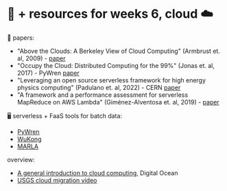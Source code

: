 # 🤖 + resources for weeks 6, cloud ☁️  

📄 papers:
- "Above the Clouds: A Berkeley View of Cloud Computing" (Armbrust et. al, 2009) - [paper](https://github.com/mab253/bigdata_spring24/blob/main/readings/berkeley-cloud-2009.pdf)
- "Occupy the Cloud: Distributed Computing for the 99%" (Jonas et. al, 2017) - PyWren [paper](https://github.com/mab253/bigdata_spring24/blob/main/readings/occupyCloud.pdf)
- "Leveraging an open source serverless framework for high energy physics computing" (Padulano et. al, 2022) - CERN [paper](https://github.com/mab253/bigdata_spring24/blob/main/readings/cern-serverless.pdf) 
- "A framework and a performance assessment for serverless MapReduce on AWS Lambda" (Giménez-Alventosa et. al, 2019) - [paper](https://www.researchgate.net/publication/331572138_A_framework_and_a_performance_assessment_for_serverless_MapReduce_on_AWS_Lambda)

🖥️ serverless + FaaS tools for batch data:
- [PyWren](http://pywren.io/)
- [WuKong](https://github.com/ds2-lab/Wukong)
- [MARLA](https://github.com/grycap/marla)

overview:
- [A general introduction to cloud computing](https://www.digitalocean.com/community/tutorials/a-general-introduction-to-cloud-computing), Digital Ocean
- [USGS cloud migration video](https://www.usgs.gov/media/videos/landsat-data-cloud)
